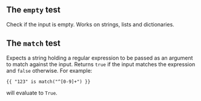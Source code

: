 ## The `empty` test

Check if the input is empty. Works on strings, lists and dictionaries.

## The `match` test

Expects a string holding a regular expression to be passed as an argument to match against the input. Returns `true` if the input matches the expression and `false` otherwise. For example:

```
{{ "123" is match("^[0-9]+") }}
```

will evaluate to `True`.